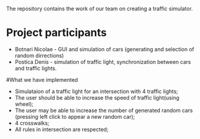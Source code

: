 The repository contains the work of our team on creating a traffic simulator.

# Project participants
* Botnari Nicolae - GUI and simulation of cars (generating and selection of random dirrections)
* Postica Denis - simulation of traffic light, synchronization between cars and traffic lights.

#What we have implemented 
* Simulataion of a traffic light for an intersection with 4 traffic lights;
* The user should be able to increase the speed of traffic light(using wheel);
* The user may be able to increase the number of generated random cars (pressing left click to appear a new random car); 
* 4 crosswalks;
* All rules in intersection are respected;

